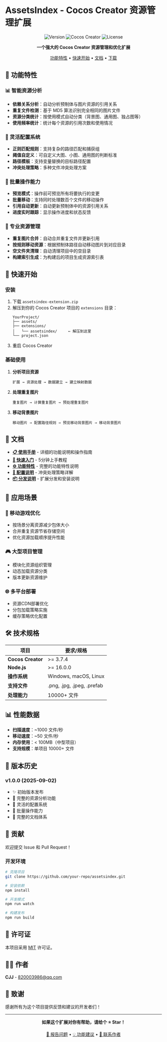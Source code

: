 # AssetsIndex - Cocos Creator 资源管理扩展

<div align="center">

![Version](https://img.shields.io/badge/version-1.0.0-blue.svg)
![Cocos Creator](https://img.shields.io/badge/Cocos%20Creator-%3E%3D3.7.4-green.svg)
![License](https://img.shields.io/badge/license-MIT-orange.svg)

**一个强大的 Cocos Creator 资源管理和优化扩展**

[功能特性](#-功能特性) • [快速开始](#-快速开始) • [文档](#-文档) • [下载](#-下载)

</div>

## 🌟 功能特性

### 📊 智能资源分析
- **依赖关系分析**：自动分析预制体与图片资源的引用关系
- **重复文件检测**：基于 MD5 算法识别完全相同的图片文件
- **资源分类统计**：按使用模式自动分类（背景图、通用图、独占图等）
- **使用频率统计**：统计每个资源的引用次数和使用情况

### 🔧 灵活配置系统
- **正则匹配规则**：支持复杂的路径匹配和捕获组
- **阈值自定义**：可自定义大图、小图、通用图的判断标准
- **路径模板**：支持变量替换的目标路径配置
- **冲突处理策略**：多种文件冲突处理方案

### 🚀 批量操作能力
- **预览模式**：操作前可预览所有将要执行的变更
- **批量移动**：支持同时处理数百个文件的移动操作
- **引用自动更新**：自动更新预制体中的资源引用关系
- **进度实时跟踪**：显示操作进度和状态反馈

### 🎯 专业资源管理
- **重复图片合并**：自动合并重复文件并更新引用
- **按规则移动资源**：根据预制体路径自动移动图片到对应目录
- **空文件夹清理**：自动清理项目中的空目录
- **构建索引生成**：为构建后的项目生成资源索引表

## 🚀 快速开始

### 安装

1. 下载 `assetsindex-extension.zip`
2. 解压到你的 Cocos Creator 项目的 `extensions` 目录：
   ```
   YourProject/
   ├── assets/
   ├── extensions/
   │   └── assetsindex/     ← 解压到这里
   └── project.json
   ```
3. 重启 Cocos Creator

### 基础使用

1. **分析项目资源**
   ```
   扩展 → 资源处理 → 数据建立 → 建立映射数据
   ```

2. **处理重复图片**
   ```
   重复图片 → 计算重复图片 → 预处理重复图片
   ```

3. **移动背景图片**
   ```
   移动图片 → 配置路径规则 → 预览移动背景图片 → 移动背景图片
   ```

## 📖 文档

- **[📋 使用手册](使用手册.md)** - 详细的功能说明和操作指南
- **[🚀 快速入门](快速入门.md)** - 5分钟上手教程
- **[⚙️ 功能特性](功能特性.md)** - 完整的功能特性说明
- **[🔧 配置说明](文件冲突处理说明.md)** - 冲突处理策略详解
- **[📦 分发说明](DISTRIBUTION.md)** - 扩展分发和安装说明

## 🎯 应用场景

### 📱 移动游戏优化
- 按场景分离资源减少包体大小
- 合并重复资源节省存储空间
- 优化资源加载顺序提升性能

### 🎮 大型项目管理
- 模块化资源组织管理
- 动态加载资源分类
- 版本更新资源维护

### 🌐 多平台部署
- 资源CDN部署优化
- 分包加载策略实施
- 缓存策略优化配置

## 🛠️ 技术规格

| 项目 | 要求/规格 |
|------|-----------|
| **Cocos Creator** | >= 3.7.4 |
| **Node.js** | >= 16.0.0 |
| **操作系统** | Windows, macOS, Linux |
| **支持文件** | .png, .jpg, .jpeg, .prefab |
| **处理能力** | 10000+ 文件 |

## 📊 性能数据

- **扫描速度**：~1000 文件/秒
- **移动速度**：~50 文件/秒  
- **内存使用**：< 100MB（中型项目）
- **支持规模**：单项目 10000+ 文件

## 🔄 版本历史

### v1.0.0 (2025-09-02)
- ✨ 初始版本发布
- 🎯 完整的资源分析功能
- 🔧 灵活的配置系统
- 🚀 批量操作能力
- 📖 完整的文档体系

## 🤝 贡献

欢迎提交 Issue 和 Pull Request！

### 开发环境
```bash
# 克隆项目
git clone https://github.com/your-repo/assetsindex.git

# 安装依赖
npm install

# 开发模式
npm run watch

# 构建发布
npm run build
```

## 📄 许可证

本项目采用 [MIT](LICENSE) 许可证。

## 👨‍💻 作者

**CJJ** - [820003986@qq.com](mailto:820003986@qq.com)

## 🙏 致谢

感谢所有为这个项目提供反馈和建议的开发者们！

---

<div align="center">

**如果这个扩展对你有帮助，请给个 ⭐ Star！**

[🐛 报告问题](../../issues) • [💡 功能建议](../../issues) • [📧 联系作者](mailto:820003986@qq.com)

</div>
